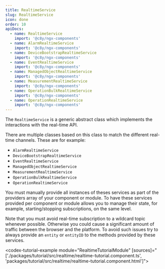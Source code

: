 ```yaml
---
title: RealtimeService
slug: RealtimeService
icon: done
order: 10
apiDocs:
  - name: RealtimeService
    import: '@c8y/ngx-components'
  - name: AlarmRealtimeService
    import: '@c8y/ngx-components'
  - name: DeviceBootstrapRealtimeService
    import: '@c8y/ngx-components'
  - name: EventRealtimeService
    import: '@c8y/ngx-components'
  - name: ManagedObjectRealtimeService
    import: '@c8y/ngx-components'
  - name: MeasurementRealtimeService
    import: '@c8y/ngx-components'
  - name: OperationBulkRealtimeService
    import: '@c8y/ngx-components'
  - name: OperationRealtimeService
    import: '@c8y/ngx-components'
---
```



The `RealtimeService` is a generic abstract class which implements the interactions with the
real-time API.

There are multiple classes based on this class to match the different real-time channels. These are
for example:

- `AlarmRealtimeService`
- `DeviceBootstrapRealtimeService`
- `EventRealtimeService`
- `ManagedObjectRealtimeService`
- `MeasurementRealtimeService`
- `OperationBulkRealtimeService`
- `OperationRealtimeService`

You must manually provide all instances of theses services as part of the providers array of your
component or module. To have these services provided per component or module allows you to manage
their state, for example, starting/stopping subscriptions, on the same level.

Note that you must avoid real-time subscription to a wildcard topic whenever possible. Otherwise
you could cause a significant amount of traffic between the browser and the platform. To avoid such
issues try to always provide an `entity` or `entityID` to the methods provided by these services.

<codex-tutorial-example module="RealtimeTutorialModule"
[sources]="['./packages/tutorial/src/realtime/realtime-tutorial.component.ts', 'packages/tutorial/src/realtime/realtime-tutorial.component.html']"></codex-tutorial-example>

